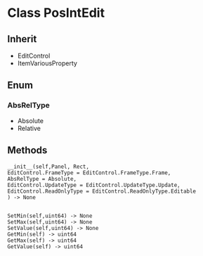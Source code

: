 # Class PosIntEdit

## Inherit

* EditControl
* ItemVariousProperty

## Enum

### AbsRelType

* Absolute
* Relative

## Methods
```
__init__(self,Panel, Rect, 
EditControl.FrameType = EditControl.FrameType.Frame,
AbsRelType = Absolute, 
EditControl.UpdateType = EditControl.UpdateType.Update, 
EditControl.ReadOnlyType = EditControl.ReadOnlyType.Editable
) -> None


SetMin(self,uint64) -> None
SetMax(self,uint64) -> None
SetValue(self,uint64) -> None
GetMin(self) -> uint64
GetMax(self) -> uint64
GetValue(self) -> uint64
```
